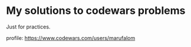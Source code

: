 # My solutions to codewars problems

Just for practices.

profile: https://www.codewars.com/users/marufalom